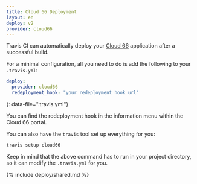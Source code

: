 ```yaml
---
title: Cloud 66 Deployment
layout: en
deploy: v2
provider: cloud66
---
```


Travis CI can automatically deploy your [Cloud 66](https://www.cloud66.com/) application after a successful build.

For a minimal configuration, all you need to do is add the following to your `.travis.yml`:

```yaml
deploy:
  provider: cloud66
  redeployment_hook: "your redeployment hook url"
```
{: data-file=".travis.yml"}

You can find the redeployment hook in the information menu within the Cloud 66 portal.

You can also have the `travis` tool set up everything for you:

```bash
travis setup cloud66
```

Keep in mind that the above command has to run in your project directory, so it can modify the `.travis.yml` for you.

{% include deploy/shared.md %}
